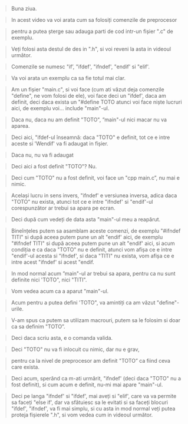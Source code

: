 > Buna ziua. 

> In acest video va voi arata cum sa folosiți comenzile de preprocesor 

> pentru a putea șterge sau adauga parti de cod intr-un fișier ".c" de exemplu. 

> Veți folosi asta destul de des in ".h", si voi reveni la asta in videoul următor. 

> Comenzile se numesc "if’, "ifdef', "ifndef', "endif' si "elif'. 

> Va voi arata un exemplu ca sa fie totul mai clar. 

> Am un fișier "main.c", si voi face (cum ati văzut deja comenzile "define", ne vom folosi de ele), voi face deci un "ifdef', daca am definit, deci daca exista un "#define TOTO atunci voi face niște lucruri aici, de exemplu voi... include "main"-ul.

> Daca nu, daca nu am definit "TOTO", ”main"-ul nici macar nu va aparea. 

> Deci aici, "ifdef-ul înseamnă: daca "TOTO" e definit, tot ce e intre aceste si 'Wendif' va fi adaugat in fișier. 

> Daca nu, nu va fi adaugat 

> Deci aici a fost definit "TOTO"? Nu. 

> Deci cum "TOTO" nu a fost definit, voi face un "cpp main.c”, nu mai e nimic. 

> Același lucru in sens invers, "ifndef' e versiunea inversa, adica daca "TOTO" nu exista, atunci tot ce e intre "ifndef' si "endif'-ul corespunzător ar trebui sa apara pe ecran. 

> Deci după cum vedeți de data asta "main"-ul meu a reapărut. 

> Bineînțeles putem sa asamblam aceste comenzi, de exemplu "#ifndef TITI" si după aceea putem pune un alt "endif' aici, de exemplu "#ifndef TITI" si după aceea putem pune un alt "endif' aici, si acum condiția e ca daca "TOTO" nu e definit, atunci vom afișa ce e intre "endif'-ul acesta si "ifndef', si daca "TITI" nu exista, vom afișa ce e intre acest "ifndef' si acest "endif. 

> In mod normal acum ”main"-ul ar trebui sa apara, pentru ca nu sunt definite nici 'TOTO", nici "TITI".

> Vom vedea acum ca a aparut "main"-ul. 

> Acum pentru a putea defini 'TOTO", va amintiți ca am văzut "define"-urile. 

> V-am spus ca putem sa utilizam macrouri, putem sa le folosim si doar ca sa definim "TOTO”. 

> Deci daca scriu asta, e o comanda valida. 

> Deci "TOTO" nu va fi inlocuit cu nimic, dar nu e grav, 

> pentru ca la nivel de preprocesor am definit "TOTO” ca fiind ceva care exista. 

> Deci acum, sperând ca m-ati urmărit, "ifndef' (deci daca "TOTO" nu a fost definit), si cum acum e definit, nu-mi mai apare "main"-ul. 

> Deci pe langa "ifndef' si "ifdef', mai aveți si "elif', care va va permite sa faceți "else if', dar va sfătuiesc sa le evitati si sa faceți blocuri "ifdef', "ifndef', va fi mai simplu, si cu asta in mod normal veți putea proteja fișierele ".h", si vom vedea cum in videoul următor.